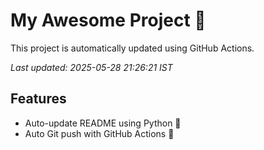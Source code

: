 # My Awesome Project 🚀

This project is automatically updated using GitHub Actions.

_Last updated: 2025-05-28 21:26:21 IST_

## Features
- Auto-update README using Python 🐍
- Auto Git push with GitHub Actions 🤖
